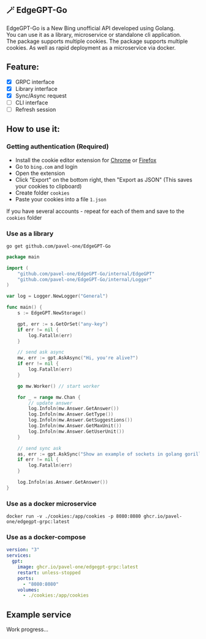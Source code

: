 ## 🪄 EdgeGPT-Go

EdgeGPT-Go is a New Bing unofficial API developed using Golang.  
You can use it as a library, microservice or standalone cli application.  
The package supports multiple cookies.
The package supports multiple cookies. As well as rapid deployment as a microservice via docker.

## Feature:
- [x] GRPC interface
- [x] Library interface
- [x] Sync/Async request
- [ ] CLI interface
- [ ] Refresh session

## How to use it:

### Getting authentication (Required)
- Install the cookie editor extension for [Chrome](https://chrome.google.com/webstore/detail/cookie-editor/hlkenndednhfkekhgcdicdfddnkalmdm) or [Firefox](https://addons.mozilla.org/en-US/firefox/addon/cookie-editor/)
- Go to `bing.com` and login
- Open the extension
- Click "Export" on the bottom right, then "Export as JSON" (This saves your cookies to clipboard)
- Create folder `cookies`
- Paste your cookies into a file `1.json`

If you have several accounts - repeat for each of them and save to the `cookies` folder

### Use as a library
`go get github.com/pavel-one/EdgeGPT-Go`   

```go
package main

import (
	"github.com/pavel-one/EdgeGPT-Go/internal/EdgeGPT"
	"github.com/pavel-one/EdgeGPT-Go/internal/Logger"
)

var log = Logger.NewLogger("General")

func main() {
	s := EdgeGPT.NewStorage()

	gpt, err := s.GetOrSet("any-key")
	if err != nil {
		log.Fatalln(err)
	}

	// send ask async
	mw, err := gpt.AskAsync("Hi, you're alive?")
	if err != nil {
		log.Fatalln(err)
	}

	go mw.Worker() // start worker

	for _ = range mw.Chan {
		// update answer
		log.Infoln(mw.Answer.GetAnswer())
		log.Infoln(mw.Answer.GetType())
		log.Infoln(mw.Answer.GetSuggestions())
		log.Infoln(mw.Answer.GetMaxUnit())
		log.Infoln(mw.Answer.GetUserUnit())
	}

	// send sync ask
	as, err := gpt.AskSync("Show an example of sockets in golang gorilla")
	if err != nil {
		log.Fatalln(err)
	}

	log.Infoln(as.Answer.GetAnswer())
}
```

### Use as a docker microservice
```shell
docker run -v ./cookies:/app/cookies -p 8080:8080 ghcr.io/pavel-one/edgegpt-grpc:latest
```

### Use as a docker-compose
```yaml
version: "3"
services:
  gpt:
    image: ghcr.io/pavel-one/edgegpt-grpc:latest
    restart: unless-stopped
    ports:
      - "8080:8080"
    volumes:
      - ./cookies:/app/cookies
```

## Example service
Work progress...